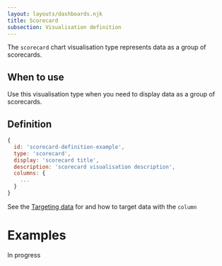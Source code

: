 ```yaml
---
layout: layouts/dashboards.njk
title: Scorecard
subsection: Visualisation definition
---
```


The `scorecard` chart visualisation type represents data as a group of scorecards.

## When to use

Use this visualisation type when you need to display data as a group of scorecards. 

## Definition

```js
{
  id: 'scorecard-definition-example',
  type: 'scorecard',
  display: 'scorecard title',
  description: 'scorecard visualisation description',
  columns: {
    ...
  }
}
```

See the [Targeting data](/dashboards/visualisations/targeting-data) for and how to target data with the `column`

# Examples

In progress

